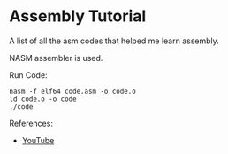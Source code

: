 # Assembly Tutorial

A list of all the asm codes that helped me learn assembly.

NASM assembler is used.

Run Code:
```
nasm -f elf64 code.asm -o code.o
ld code.o -o code
./code
```

References:
- [YouTube](https://youtube.com/playlist?list=PLetF-YjXm-sCH6FrTz4AQhfH6INDQvQSn)
